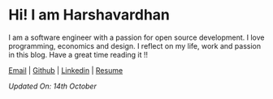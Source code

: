 # Hi! I am Harshavardhan 

I am a software engineer with a passion for open source development. I love programming, economics and design. I reflect on my life, work and passion in this blog. Have a great time reading it !!

[Email](harshavardhan.parandaman@gmail.com) | [Github](https://github.com/harshavardhan98) | [Linkedin](https://www.linkedin.com/in/harshavardhan-p/) | [Resume](files/resume.pdf)

*Updated On: 14th October*

